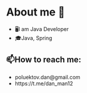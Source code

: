 # About me 👋
- 🖥I am Java Developer
- 🎓Java, Spring
 <h2> 📫How to reach me:</h2>
 <ul>
  <li>poluektov.dan@gmail.com</li>
  <li>https://t.me/dan_man12</li>
 </ul>
